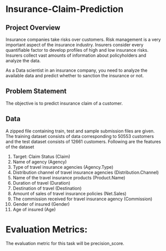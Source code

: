 # Insurance-Claim-Prediction

## Project Overview

Insurance companies take risks over customers. Risk management is a very important aspect of the insurance industry. Insurers consider every quantifiable factor to develop profiles of high and low insurance risks. Insurers collect vast amounts of information about policyholders and analyze the data.

As a Data scientist in an insurance company, you need to analyze the available data and predict whether to sanction the insurance or not.

## Problem Statement
The objective is to predict insurance claim of a customer.

## Data 
A zipped file containing train, test and sample submission files are given. The training dataset consists of data corresponding to 50553 customers and the test dataset consists of 12661 customers. Following are the features of the dataset

1. Target: Claim Status (Claim)
2. Name of agency (Agency)
3. Type of travel insurance agencies (Agency.Type)
4. Distribution channel of travel insurance agencies (Distribution.Channel)
5. Name of the travel insurance products (Product.Name)
6. Duration of travel (Duration)
7. Destination of travel (Destination)
8. Amount of sales of travel insurance policies (Net.Sales)
9. The commission received for travel insurance agency (Commission)
10. Gender of insured (Gender)
11. Age of insured (Age)

# Evaluation Metrics: 

The evaluation metric for this task will be precision_score.

 
